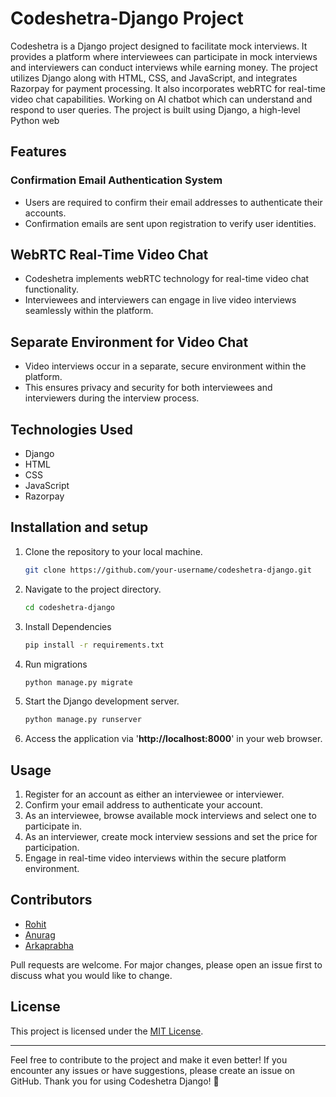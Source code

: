 # Codeshetra-Django Project

Codeshetra is a Django project designed to facilitate mock interviews. It provides a platform where interviewees can participate in mock interviews and interviewers can conduct interviews while earning money. The project utilizes Django along with HTML, CSS, and JavaScript, and integrates Razorpay for payment processing. It also incorporates webRTC for real-time video chat capabilities.
Working on AI chatbot which can  understand and respond to user queries. The project is built using Django, a high-level Python web


## Features
### Confirmation Email Authentication System
* Users are required to confirm their email addresses to authenticate their accounts.
* Confirmation emails are sent upon registration to verify user identities.
## WebRTC Real-Time Video Chat
* Codeshetra implements webRTC technology for real-time video chat functionality.
* Interviewees and interviewers can engage in live video interviews seamlessly within the platform.
## Separate Environment for Video Chat
* Video interviews occur in a separate, secure environment within the platform.
* This ensures privacy and security for both interviewees and interviewers during the interview process.
## Technologies Used
* Django
* HTML
* CSS
* JavaScript
* Razorpay

## Installation and setup
1. Clone the repository to your local machine.
   ```bash
   git clone https://github.com/your-username/codeshetra-django.git
2. Navigate to the project directory.
   ```bash
   cd codeshetra-django
3. Install Dependencies
   ```bash
   pip install -r requirements.txt
4. Run migrations
   ```bash
   python manage.py migrate
5. Start the Django development server.
   ```bash
   python manage.py runserver
6. Access the application via '**http://localhost:8000**' in your web browser.
## Usage

1. Register for an account as either an interviewee or interviewer.
2. Confirm your email address to authenticate your account.
3. As an interviewee, browse available mock interviews and select one to participate in.
4. As an interviewer, create mock interview sessions and set the price for participation.
5. Engage in real-time video interviews within the secure platform environment.

## Contributors
- [Rohit](https://github.com/RynoCODE)
- [Anurag](https://github.com/codecxAb)
- [Arkaprabha](https://github.com/Arkaprabha13)

Pull requests are welcome. For major changes, please open an issue first
to discuss what you would like to change.

## License
This project is licensed under the [MIT License](https://choosealicense.com/licenses/mit/).

---

Feel free to contribute to the project and make it even better! If you encounter any issues or have suggestions, please create an issue on GitHub. Thank you for using Codeshetra Django! 🚀
